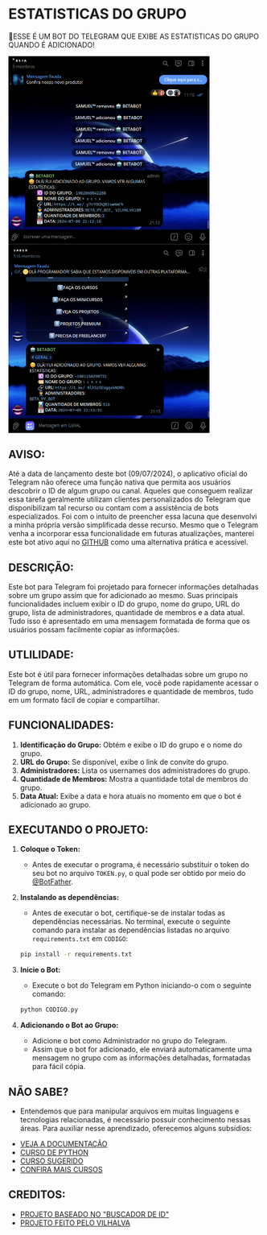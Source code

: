 # ESTATISTICAS DO GRUPO
🤤ESSE É UM BOT DO TELEGRAM QUE EXIBE AS ESTATISTICAS DO GRUPO QUANDO É ADICIONADO!

<img src="./IMAGENS/FOTO_1.png" align="center" width="400"> <br>
<img src="./IMAGENS/FOTO_2.png" align="center" width="400"> <br>

## AVISO:
Até a data de lançamento deste bot (09/07/2024), o aplicativo oficial do Telegram não oferece uma função nativa que permita aos usuários descobrir o ID de algum grupo ou canal. Aqueles que conseguem realizar essa tarefa geralmente utilizam clientes personalizados do Telegram que disponibilizam tal recurso ou contam com a assistência de bots especializados. Foi com o intuito de preencher essa lacuna que desenvolvi a minha própria versão simplificada desse recurso. Mesmo que o Telegram venha a incorporar essa funcionalidade em futuras atualizações, manterei este bot ativo aqui no [GITHUB](https://github.com/VILHALVA?tab=repositories&q=+topic:BOT) como uma alternativa prática e acessível.

## DESCRIÇÃO:
Este bot para Telegram foi projetado para fornecer informações detalhadas sobre um grupo assim que for adicionado ao mesmo. Suas principais funcionalidades incluem exibir o ID do grupo, nome do grupo, URL do grupo, lista de administradores, quantidade de membros e a data atual. Tudo isso é apresentado em uma mensagem formatada de forma que os usuários possam facilmente copiar as informações.

## UTLILIDADE:
Este bot é útil para fornecer informações detalhadas sobre um grupo no Telegram de forma automática. Com ele, você pode rapidamente acessar o ID do grupo, nome, URL, administradores e quantidade de membros, tudo em um formato fácil de copiar e compartilhar.

## FUNCIONALIDADES:
1. **Identificação do Grupo:** Obtém e exibe o ID do grupo e o nome do grupo.
2. **URL do Grupo:** Se disponível, exibe o link de convite do grupo.
3. **Administradores:** Lista os usernames dos administradores do grupo.
4. **Quantidade de Membros:** Mostra a quantidade total de membros do grupo.
5. **Data Atual:** Exibe a data e hora atuais no momento em que o bot é adicionado ao grupo.

## EXECUTANDO O PROJETO:
1. **Coloque o Token:**
   - Antes de executar o programa, é necessário substituir o token do seu bot no arquivo `TOKEN.py`, o qual pode ser obtido por meio do [@BotFather](https://t.me/BotFather).

2. **Instalando as dependências:**
   - Antes de executar o bot, certifique-se de instalar todas as dependências necessárias. No terminal, execute o seguinte comando para instalar as dependências listadas no arquivo `requirements.txt` em `CODIGO`:
   ```bash
   pip install -r requirements.txt
   ```

3. **Inicie o Bot:**
   - Execute o bot do Telegram em Python iniciando-o com o seguinte comando:
   ```bash
   python CODIGO.py
   ```

4. **Adicionando o Bot ao Grupo:**
   - Adicione o bot como Administrador no grupo do Telegram.
   - Assim que o bot for adicionado, ele enviará automaticamente uma mensagem no grupo com as informações detalhadas, formatadas para fácil cópia.

## NÃO SABE?
- Entendemos que para manipular arquivos em muitas linguagens e tecnologias relacionadas, é necessário possuir conhecimento nessas áreas. Para auxiliar nesse aprendizado, oferecemos alguns subsidios:
* [VEJA A DOCUMENTAÇÃO](https://core.telegram.org/bots/api)
* [CURSO DE PYTHON](https://github.com/VILHALVA/CURSO-DE-PYTHON)
* [CURSO SUGERIDO](https://github.com/VILHALVA/CURSO-DE-TELEBOT)
* [CONFIRA MAIS CURSOS](https://github.com/VILHALVA?tab=repositories&q=+topic:CURSO)

## CREDITOS:
- [PROJETO BASEADO NO "BUSCADOR DE ID"](https://github.com/VILHALVA/BUSCADOR-DE-ID)
- [PROJETO FEITO PELO VILHALVA](https://github.com/VILHALVA)
